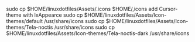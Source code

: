 sudo cp $HOME/linuxdotfiles/Assets/.icons $HOME/,icons
add Cursor-theme with lxAppearce
sudo cp $HOME/linuxdotfiles/Assets/Icon-themes/default /usr/share/icons
sudo cp $HOME/linuxdotfiles/Assets/Icon-themes/Tela-noctis /usr/share/icons
sudo cp $HOME/linuxdotfiles/Assets/Icon-themes/Tela-noctis-dark /usr/share/icons